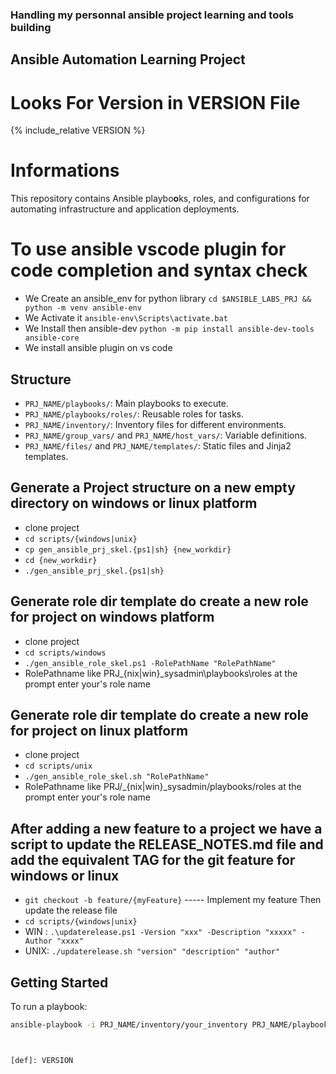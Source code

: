 ### Handling my personnal ansible project learning and tools building

## Ansible Automation Learning Project

# Looks For Version in VERSION File

{% include_relative VERSION %}

# Informations

This repository contains Ansible playbo**o**ks, roles, and configurations for automating infrastructure and application deployments.

# To use ansible vscode plugin for code completion and syntax check

- We Create an ansible_env for python library `cd $ANSIBLE_LABS_PRJ && python -m venv ansible-env`
- We Activate it `ansible-env\Scripts\activate.bat`
- We Install then ansible-dev `python -m pip install ansible-dev-tools ansible-core`
- We install ansible plugin on vs code

## Structure

- `PRJ_NAME/playbooks/`: Main playbooks to execute.
- `PRJ_NAME/playbooks/roles/`: Reusable roles for tasks.
- `PRJ_NAME/inventory/`: Inventory files for different environments.
- `PRJ_NAME/group_vars/` and `PRJ_NAME/host_vars/`: Variable definitions.
- `PRJ_NAME/files/` and `PRJ_NAME/templates/`: Static files and Jinja2 templates.

## Generate a Project structure on a new empty directory on windows or linux platform

- clone project
- `cd scripts/{windows|unix}`
- `cp gen_ansible_prj_skel.{ps1|sh} {new_workdir}`
- `cd {new_workdir}`
- `./gen_ansible_prj_skel.{ps1|sh}`

## Generate role dir template do create a new role for project on windows platform

- clone project
- `cd scripts/windows`
- `./gen_ansible_role_skel.ps1 -RolePathName "RolePathName"`
- RolePathname like PRJ\_{nix|win}_sysadmin\playbooks\roles at the prompt enter your's role name

## Generate role dir template do create a new role for project on linux platform

- clone project
- `cd scripts/unix`
- `./gen_ansible_role_skel.sh "RolePathName"`
- RolePathname like PRJ/_{nix|win}_sysadmin/playbooks/roles at the prompt enter your's role name

## After adding a new feature to a project we have a script to update the RELEASE_NOTES.md file and add the equivalent TAG for the git feature for windows or linux

- `git checkout -b feature/{myFeature}`
----- Implement my feature Then update the release file
- `cd scripts/{windows|unix}`
- WIN : `.\updaterelease.ps1 -Version "xxx" -Description "xxxxx" -Author "xxxx"`
- UNIX:  `./updaterelease.sh "version" "description" "author"`

## Getting Started

To run a playbook:

```bash
ansible-playbook -i PRJ_NAME/inventory/your_inventory PRJ_NAME/playbooks/your_playbook.yml



[def]: VERSION